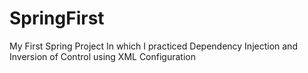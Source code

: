 # SpringFirst

My First Spring Project In which I practiced Dependency Injection and Inversion of Control using XML Configuration
